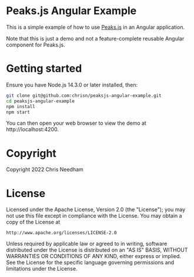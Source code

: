 # Peaks.js Angular Example

This is a simple example of how to use [Peaks.js](https://github.com/bbc/peaks.js)
in an Angular application.

Note that this is just a demo and not a feature-complete reusable Angular component for Peaks.js.

# Getting started

Ensure you have Node.js 14.3.0 or later installed, then:

```bash
git clone git@github.com:chrisn/peaksjs-angular-example.git
cd peaksjs-angular-example
npm install
npm start
```

You can then open your web browser to view the demo at
http://localhost:4200.

# Copyright

Copyright 2022 Chris Needham

# License

Licensed under the Apache License, Version 2.0 (the "License");
you may not use this file except in compliance with the License.
You may obtain a copy of the License at

    http://www.apache.org/licenses/LICENSE-2.0

Unless required by applicable law or agreed to in writing, software
distributed under the License is distributed on an "AS IS" BASIS,
WITHOUT WARRANTIES OR CONDITIONS OF ANY KIND, either express or implied.
See the License for the specific language governing permissions and
limitations under the License.
